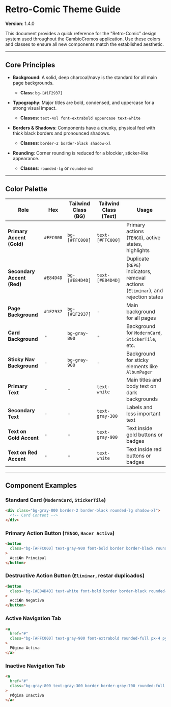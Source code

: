 # Retro-Comic Theme Guide

**Version**: 1.4.0

This document provides a quick reference for the "Retro-Comic" design system used throughout the CambioCromos application. Use these colors and classes to ensure all new components match the established aesthetic.

---

## Core Principles

- **Background**: A solid, deep charcoal/navy is the standard for all main page backgrounds.
  - **Class**: `bg-[#1F2937]`

- **Typography**: Major titles are bold, condensed, and uppercase for a strong visual impact.
  - **Classes**: `text-4xl font-extrabold uppercase text-white`

- **Borders & Shadows**: Components have a chunky, physical feel with thick black borders and pronounced shadows.
  - **Classes**: `border-2 border-black shadow-xl`

- **Rounding**: Corner rounding is reduced for a blockier, sticker-like appearance.
  - **Classes**: `rounded-lg` or `rounded-md`

---

## Color Palette

| Role                       | Hex       | Tailwind Class (BG) | Tailwind Class (Text) | Usage                                                                |
| -------------------------- | --------- | ------------------- | --------------------- | -------------------------------------------------------------------- |
| **Primary Accent (Gold)**  | `#FFC000` | `bg-[#FFC000]`      | `text-[#FFC000]`      | Primary actions (`TENGO`), active states, highlights |
| **Secondary Accent (Red)** | `#E84D4D` | `bg-[#E84D4D]`      | `text-[#E84D4D]`      | Duplicate (`REPE`) indicators, removal actions (`Eliminar`), and rejection states |
| **Page Background**        | `#1F2937` | `bg-[#1F2937]`      | -                     | Main background for all pages                                        |
| **Card Background**        | -         | `bg-gray-800`       | -                     | Background for `ModernCard`, `StickerTile`, etc.                     |
| **Sticky Nav Background**  | -         | `bg-gray-900`       | -                     | Background for sticky elements like `AlbumPager`                     |
| **Primary Text**           | -         | -                   | `text-white`          | Main titles and body text on dark backgrounds                        |
| **Secondary Text**         | -         | -                   | `text-gray-300`       | Labels and less important text                                       |
| **Text on Gold Accent**    | -         | -                   | `text-gray-900`       | Text inside gold buttons or badges                                   |
| **Text on Red Accent**     | -         | -                   | `text-white`          | Text inside red buttons or badges                                    |

---

## Component Examples

### Standard Card (`ModernCard`, `StickerTile`)

```html
<div class="bg-gray-800 border-2 border-black rounded-lg shadow-xl">
  <!-- Card Content -->
</div>
```

### Primary Action Button (`TENGO`, `Hacer Activa`)

```html
<button
  class="bg-[#FFC000] text-gray-900 font-bold border border-black rounded-md hover:bg-yellow-400"
>
  Acci�n Principal
</button>
```

### Destructive Action Button (`Eliminar`, restar duplicados)

```html
<button
  class="bg-[#E84D4D] text-white font-bold border border-black rounded-md hover:bg-red-600"
>
  Acci�n Negativa
</button>
```

### Active Navigation Tab

```html
<a
  href="#"
  class="bg-[#FFC000] text-gray-900 font-extrabold rounded-full px-4 py-2"
>
  P�gina Activa
</a>
```

### Inactive Navigation Tab

```html
<a
  href="#"
  class="bg-gray-800 text-gray-300 border border-gray-700 rounded-full px-4 py-2"
>
  P�gina Inactiva
</a>
```
